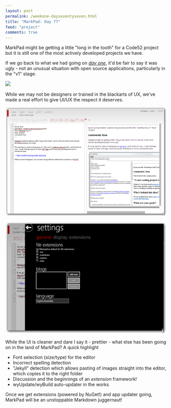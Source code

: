 ```yaml
--- 
layout: post
permalink: /weekone-dayseventyseven.html
title: "MarkPad: Day 77"
feed: "project"
comments: true
---
```


MarkPad might be getting a little "long in the tooth" for a Code52 project but it is still one of the most actively developed projects we have.

If we go back to what we had going on [*day one*](/weekone-dayone.html), it'd be fair to say it was ugly - not an unusual situation with open source applications, particularly in the "v1" stage.

![](http://code52.org/img/week1-day1.png)

While we may not be designers or trained in the blackarts of UX, we've made a real effort to give UI/UX the respect it deserves.

![](img/markpad_revisit_1.png)  

![](img/markpad_revisit_2.png)

While the UI is cleaner and dare I say it - prettier - what else has been going on in the land of MarkPad? A quick highlight

* Font selection (size/type) for the editor
* Incorrect spelling detection
* "Jekyll" detection which allows pasting of images straight into the editor, which copies it to the right folder
* Discussion and the beginnings of an *extension* framework!
* wyUpdate/wyBuild auto-updater in the works

Once we get extensions (powered by NuGet!) and app updater going, MarkPad will be an unstoppable Markdown juggernaut!